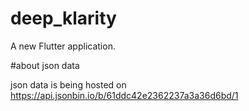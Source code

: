 # deep_klarity

A new Flutter application.

#about json data

json data is being hosted on https://api.jsonbin.io/b/61ddc42e2362237a3a36d6bd/1
